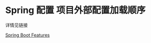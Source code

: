 # Spring 配置 项目外部配置加载顺序

详情见链接

[Spring Boot Features](https://docs.spring.io/spring-boot/docs/2.3.0.RELEASE/reference/html/spring-boot-features.html#boot-features-external-config)

‍
